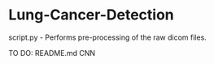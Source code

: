 # Lung-Cancer-Detection
script.py - Performs pre-processing of the raw dicom files.


TO DO:
README.md
CNN
